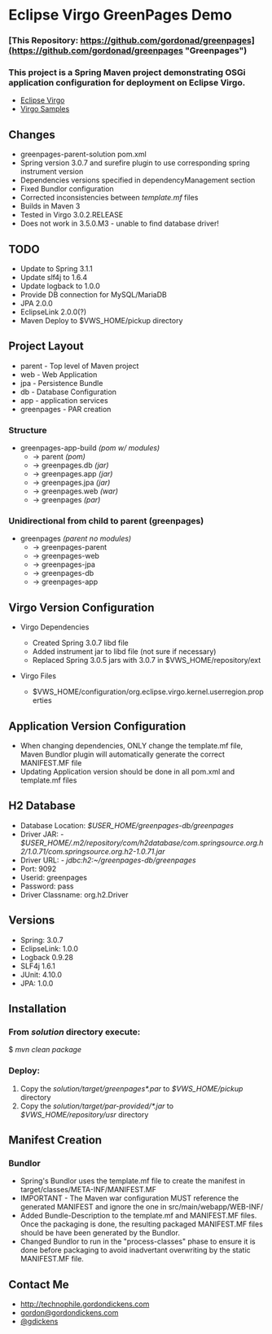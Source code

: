 Eclipse Virgo GreenPages Demo
=============================
### [This Repository: https://github.com/gordonad/greenpages](https://github.com/gordonad/greenpages "Greenpages")

### This project is a Spring Maven project demonstrating OSGi application configuration for deployment on Eclipse Virgo.

- [Eclipse Virgo](http://www.eclipse.org/virgo/ "Virgo")
- [Virgo Samples](http://www.eclipse.org/virgo/samples/ "Samples")


Changes
-------
- greenpages-parent-solution pom.xml
- Spring version 3.0.7 and surefire plugin to use corresponding spring instrument version
- Dependencies versions specified in dependencyManagement section
- Fixed Bundlor configuration
- Corrected inconsistencies between _template.mf_ files
- Builds in Maven 3
- Tested in Virgo 3.0.2.RELEASE
- Does not work in 3.5.0.M3 - unable to find database driver!


TODO
----
- Update to Spring 3.1.1
- Update slf4j to 1.6.4
- Update logback to 1.0.0
- Provide DB connection for MySQL/MariaDB
- JPA 2.0.0
- EclipseLink 2.0.0(?)
- Maven Deploy to $VWS_HOME/pickup directory


Project Layout
--------------
- parent - Top level of Maven project
- web - Web Application
- jpa - Persistence Bundle
- db - Database Configuration
- app - application services
- greenpages - PAR creation


### Structure
- greenpages-app-build _(pom w/ modules)_
  - -> parent _(pom)_
  - -> greenpages.db _(jar)_
  - -> greenpages.app _(jar)_
  - -> greenpages.jpa _(jar)_
  - -> greenpages.web _(war)_
  - -> greenpages _(par)_

### Unidirectional from child to parent (greenpages)
- greenpages _(parent no modules)_
  - -> greenpages-parent
  - -> greenpages-web
  - -> greenpages-jpa
  - -> greenpages-db
  - -> greenpages-app


Virgo Version Configuration
---------------------------
- Virgo Dependencies
  - Created Spring 3.0.7 libd file
  - Added instrument jar to libd file (not sure if necessary)
  - Replaced Spring 3.0.5 jars with 3.0.7 in $VWS_HOME/repository/ext

- Virgo Files
  - $VWS_HOME/configuration/org.eclipse.virgo.kernel.userregion.properties


Application Version Configuration
---------------------------------
- When changing dependencies, ONLY change the template.mf file, Maven Bundlor plugin will automatically generate the correct MANIFEST.MF file
- Updating Application version should be done in all pom.xml and template.mf files


H2 Database
------------
- Database Location: _$USER_HOME/greenpages-db/greenpages_
- Driver JAR: - _$USER_HOME/.m2/repository/com/h2database/com.springsource.org.h2/1.0.71/com.springsource.org.h2-1.0.71.jar_
- Driver URL: - _jdbc:h2:~/greenpages-db/greenpages_
- Port: 9092
- Userid: greenpages
- Password: pass
- Driver Classname: org.h2.Driver


Versions
--------
- Spring: 3.0.7
- EclipseLink: 1.0.0
- Logback 0.9.28
- SLF4j 1.6.1
- JUnit: 4.10.0
- JPA: 1.0.0


Installation
------------
### From _solution_ directory execute:

$ _mvn clean package_


### Deploy:
1. Copy the _solution/target/greenpages*.par_ to _$VWS\_HOME/pickup_ directory
2. Copy the _solution/target/par-provided/*.jar_ to _$VWS\_HOME/repository/usr_ directory


Manifest Creation
-----------------

### Bundlor
- Spring's Bundlor uses the template.mf file to create the manifest in target/classes/META-INF/MANIFEST.MF
- IMPORTANT - The Maven war configuration MUST reference the generated MANIFEST and ignore the one in src/main/webapp/WEB-INF/
- Added Bundle-Description to the template.mf and MANIFEST.MF files.  Once the packaging is done, the resulting packaged MANIFEST.MF files should be have been generated by the Bundlor.
- Changed Bundlor to run in the "process-classes" phase to ensure it is done before packaging to avoid inadvertant overwriting by the static MANIFEST.MF file.


Contact Me
----------
- http://technophile.gordondickens.com
- gordon@gordondickens.com
- [@gdickens](http://twitter.com/gdickens/ "Twitter")
  

